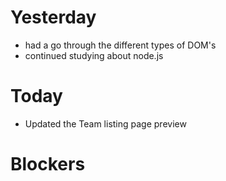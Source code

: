 # Yesterday

- had a go through the different types of DOM's
- continued studying about node.js

# Today

- Updated the Team listing page preview


# Blockers
